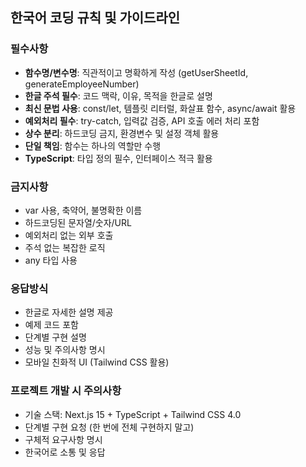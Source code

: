 ## 한국어 코딩 규칙 및 가이드라인

### 필수사항

- **함수명/변수명**: 직관적이고 명확하게 작성 (getUserSheetId, generateEmployeeNumber)
- **한글 주석 필수**: 코드 맥락, 이유, 목적을 한글로 설명
- **최신 문법 사용**: const/let, 템플릿 리터럴, 화살표 함수, async/await 활용
- **예외처리 필수**: try-catch, 입력값 검증, API 호출 에러 처리 포함
- **상수 분리**: 하드코딩 금지, 환경변수 및 설정 객체 활용
- **단일 책임**: 함수는 하나의 역할만 수행
- **TypeScript**: 타입 정의 필수, 인터페이스 적극 활용

### 금지사항

- var 사용, 축약어, 불명확한 이름
- 하드코딩된 문자열/숫자/URL
- 예외처리 없는 외부 호출
- 주석 없는 복잡한 로직
- any 타입 사용

### 응답방식

- 한글로 자세한 설명 제공
- 예제 코드 포함
- 단계별 구현 설명
- 성능 및 주의사항 명시
- 모바일 친화적 UI (Tailwind CSS 활용)

### 프로젝트 개발 시 주의사항

- 기술 스택: Next.js 15 + TypeScript + Tailwind CSS 4.0
- 단계별 구현 요청 (한 번에 전체 구현하지 말고)
- 구체적 요구사항 명시
- 한국어로 소통 및 응답
